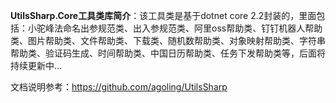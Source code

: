 **UtilsSharp.Core工具类库简介**：该工具类是基于dotnet core 2.2封装的，里面包括：小驼峰法命名出参规范类、出入参规范类、阿里oss帮助类、钉钉机器人帮助类、图片帮助类、文件帮助类、下载类、随机数帮助类、对象映射帮助类、字符串帮助类、验证码生成、时间帮助类、中国日历帮助类、任务下发帮助类等，后面将持续更新中…

文档说明参考：https://github.com/agoling/UtilsSharp

